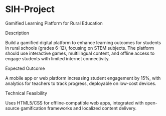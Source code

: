 # SIH-Project
Gamified Learning Platform for Rural Education

Description

Build a gamified digital platform to enhance learning outcomes for students in rural schools (grades 6-12), focusing on STEM subjects. The platform should use interactive games, multilingual content, and offline access to engage students with limited internet connectivity.

Expected Outcome

A mobile app or web platform increasing student engagement by 15%, with analytics for teachers to track progress, deployable on low-cost devices.

Technical Feasibility

Uses HTML5/CSS for offline-compatible web apps, integrated with open-source gamification frameworks and localized content delivery.
